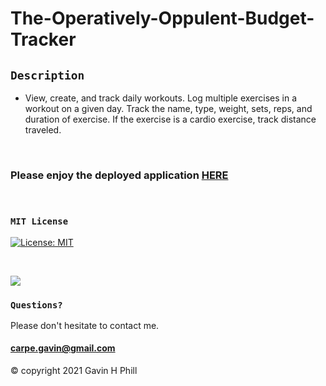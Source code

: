 # The-Operatively-Oppulent-Budget-Tracker

## `Description`

* View, create, and track daily workouts. Log multiple exercises in a workout on a given day. Track the name, type, weight, sets, reps, and duration of exercise. If the exercise is a cardio exercise, track distance traveled.

<br>

### Please enjoy the deployed application [HERE](https://jammer-workout-tracker.herokuapp.com/)
<br>

### `MIT License`
[![License: MIT](https://img.shields.io/badge/License-MIT-yellow.svg)](https://opensource.org/licenses/MIT)

<br>

![](https://github.com/carpegavin/The-Windjammer-Workout-Tracker/blob/main/public/assets/GIF.gif?raw=true)


### `Questions?`
Please don't hesitate to contact me.

#### carpe.gavin@gmail.com

© copyright 2021 Gavin H Phill